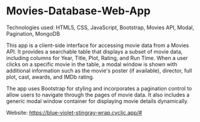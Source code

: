 # Movies-Database-Web-App

Technologies used: HTML5, CSS, JavaScript, Bootstrap, Movies API, Modal, Pagination, MongoDB

This app is a client-side interface for accessing movie data from a Movies API. It provides a searchable table that displays a subset of movie data, including columns for Year, Title, Plot, Rating, and Run Time. When a user clicks on a specific movie in the table, a modal window is shown with additional information such as the movie's poster (if available), director, full plot, cast, awards, and IMDb rating. 

The app uses Bootstrap for styling and incorporates a pagination control to allow users to navigate through the pages of movie data. It also includes a generic modal window container for displaying movie details dynamically.

Website: https://blue-violet-stingray-wrap.cyclic.app/#
